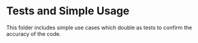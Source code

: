 # Tests and Simple Usage
This folder includes simple use cases which double as tests to confirm the accuracy of the code.
